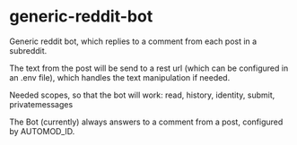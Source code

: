 # generic-reddit-bot

Generic reddit bot, which replies to a comment from each post in a subreddit.

The text from the post will be send to a rest url (which can be configured in an .env file), which handles the text manipulation if needed.

Needed scopes, so that the bot will work: read, history, identity, submit, privatemessages

The Bot (currently) always answers to a comment from a post, configured by AUTOMOD_ID.
